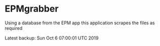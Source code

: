 # EPMgrabber
Using a database from the EPM app this application scrapes the files as required


Latest backup: Sun Oct 6 07:00:01 UTC 2019
